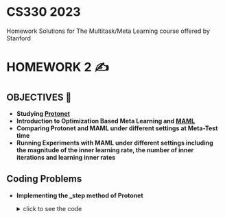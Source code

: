# CS330 2023

Homework Solutions for The Multitask/Meta Learning course offered by Stanford
# HOMEWORK 2 ✍️
## OBJECTIVES 🎯
- __Studying [Protonet](https://arxiv.org/abs/1703.05175)__
- __Introduction to Optimization Based Meta Learning and [MAML](https://arxiv.org/abs/1703.03400)__
- __Comparing Protonet and MAML under different settings at Meta-Test time__
- __Running Experiments with MAML under different settings including the magnitude of the inner learning rate, the number of inner iterations and learning inner rates__
## Coding Problems
- **Implementing the _step method of Protonet**
  <details>
    <summary>click to see the code</summary>
    
  ```python
  def _step(self, task_batch):
        loss_batch = []
        accuracy_support_batch = []
        accuracy_query_batch = []
        for i, task in enumerate(task_batch):
  
            images_support, labels_support, images_query, labels_query = task
           
            images_support = images_support.to(self.device)
            labels_support = labels_support.to(self.device)
            images_query = images_query.to(self.device)
            labels_query = labels_query.to(self.device)
            
            support_features = self._network(images_support)
              
            prototypes = []

            for label in labels_support.unique():
                prototypes.append(support_features[labels_support==label].mean(0))       
            prototypes = torch.stack(prototypes)
            
            query_features = self._network(images_query)
           
            query_dist = -torch.cdist(query_features,prototypes)
            support_dist = -torch.cdist(support_features,prototypes)

            loss_batch.append(F.cross_entropy(query_dist,labels_query))
            accuracy_support_batch.append(util.score(support_dist,labels_support))
            accuracy_query_batch.append(util.score(query_dist,labels_query))
            
        return (
            torch.mean(torch.stack(loss_batch)),
            np.mean(accuracy_support_batch),
            np.mean(accuracy_query_batch)
        )
  </details>
